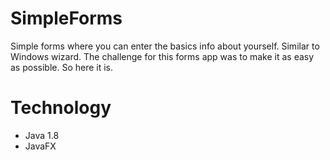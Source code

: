 # SimpleForms
Simple forms where you can enter the basics info about yourself. Similar to Windows wizard. 
The challenge for this forms app was to make it as easy as possible. So here it is.

# Technology
- Java 1.8
- JavaFX

